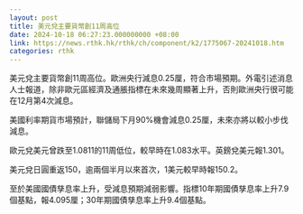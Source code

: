 ```yaml
---
layout: post
title: 美元兌主要貨幣創11周高位
date: 2024-10-18 06:27:23.000000000 +08:00
link: https://news.rthk.hk/rthk/ch/component/k2/1775067-20241018.htm
categories: rthk
---
```


美元兌主要貨幣創11周高位。歐洲央行減息0.25厘，符合市場預期。外電引述消息人士報道，除非歐元區經濟及通脹指標在未來幾周顯著上升，否則歐洲央行很可能在12月第4次減息。

美國利率期貨市場預計，聯儲局下月90%機會減息0.25厘，未來亦將以較小步伐減息。

歐元兌美元曾跌至1.0811的11周低位，較早時在1.083水平。英鎊兌美元報1.301。

美元兌日圓重返150，逾兩個半月以來首次，1美元較早時報150.2。

至於美國國債孳息率上升，受減息預期減弱影響。指標10年期國債孳息率上升7.9個基點，報4.095厘；30年期國債孳息率上升9.4個基點。
